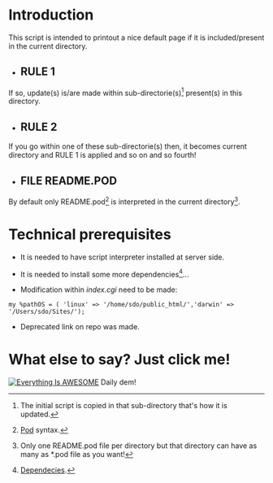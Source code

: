 # Introduction

This script is intended to printout a nice default page if it is included/present in the current directory.

- ## RULE 1

If so, update(s) is/are made within sub-directorie(s)[^1]  present(s) in this directory.

- ## RULE 2

If you go within one of these sub-directorie(s) then, it becomes current directory and RULE 1 is applied and so on and so fourth!

- ## FILE README.POD

By default only README.pod[^3] is interpreted in the current directory[^2].

# Technical prerequisites

- It is needed to have script interpreter installed at server side.

- It is needed to install some more dependencies[^4]...

- Modification within *index.cgi* need to be made:

```
my %pathOS = ( 'linux' => '/home/sdo/public_html/','darwin' => '/Users/sdo/Sites/');
```

- Deprecated link on repo was made.

# What else to say? Just click me!

[![Everything Is AWESOME](https://i.imgur.com/k9Fbtv9.png)](https://youtu.be/sYGizBhjti4) Daily dem!

[^1]: The initial script is copied in that sub-directory that's how it is updated.
[^2]: Only one README.pod file per directory but that directory can have as many as *.pod file as you want!
[^3]: [Pod](https://perldoc.perl.org/perlpod) syntax.
[^4]: [Dependecies](https://www.cpan.org/). 
